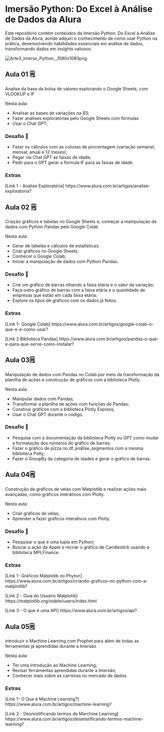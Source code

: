 <h1>Imersão Python: Do Excel à Análise de Dados da Alura</h1>
<p>Este repositório contém conteúdos da Imersão Python: Do Excel à Análise de Dados da Alura, aonde adquiri o conhecimento de como usar Python na prática, desenvolvendo habilidades essenciais em análise de dados, transformando dados em insights valiosos.</p>

![Arte3_Imerso_Python__1080x1080png](https://github.com/tolengvicky/Imersao-Python-Do-Excel-Analise-de-Dados/assets/79332374/d71d6621-5ca3-4a99-8277-e84166a975f4)

<h2>Aula 01 🗒️</h2>
<p>Analise da base da bolsa de valores explorando o Google Sheets, com VLOOKUP e IF</p>
<p>Nesta aula:
  <ul>
    <li>Analisar as bases de variações na B3;</li>
    <li>Fazer análises exploratórias pelo Google Sheets com fórmulas</li>
    <li>Usar o Chat GPT;</li>
  </ul>
</p>

<h3>Desafio 🏁</h3>
<p>
  <ul>
    <li>Fazer os cálculos com as colunas de porcentagem (variação semanal; mensal; anual e 12 meses);
    <li>Pegar via Chat GPT as faixas de idade;
    <li>Pedir para o GPT gerar a fórmula IF para as faixas de idade.
  </ul>
</p>

<h3>Extras</h3>
<p>
  [Link 1 - Analise Exploratória] https://www.alura.com.br/artigos/analise-exploratoria?
</p>

<h2>Aula 02 🗒️</h2>
<p>Criação gráficos e tabelas no Google Sheets e, começar a manipulação de dados com Python Pandas pelo Google Colab</p>
<p>Nesta aula:
  <ul>
     <li>Gerar de tabelas e cálculos de estatísticas;
     <li>Criar gráficos no Google Sheets;
     <li>Conhecer o Google Colab;
     <li>Iniciar a manipulação de dados com Python Pandas.
  </ul>
</p>

<h3>Desafio 🏁</h3>
<p>
   <ul>
      <li>Crie um gráfico de barras olhando a faixa etária e o valor da variação;
      <li>Faça outro gráfico de barras com a faixa etária e a quantidade de empresas que estão em cada faixa etária;
      <li>Explore os tipos de gráficos com os dados já feitos.
   </ul>
</p>

<h3>Extras</h3>
  <p>[Link 1- Google Colab] https://www.alura.com.br/artigos/google-colab-o-que-e-e-como-usar?</p>
  <p>[Link 2 Biblioteca Pandas] https://www.alura.com.br/artigos/pandas-o-que-e-para-que-serve-como-instalar?</p>

<h2>Aula 03🗒️</h2>
<p>Manipulação de dados com Pandas no Colab por meio da transformação da planilha de ações e construção de gráficos com a biblioteca Plotly.
<p>Nesta aula:
  <ul>
     <li>Manipular dados com Pandas;
     <li>Transformar a planilha de ações com funções do Pandas;
     <li>Construir gráficos com a biblioteca Plotly Express;
     <li>Usar o Chat GPT durante o código.
  </ul>
</p>

<h3>Desafio 🏁</h3>
<p>
   <ul>
      <li>Pesquise com a documentação da biblioteca Plotly ou GPT como mudar a formatação dos números do gráfico de barras;
      <li>Fazer o gráfico de pizza no df_análise_segmentos com a mesma biblioteca Potly;
      <li>Fazer o GroupBy da categoria de idades e gerar o gráfico de barras.
   </ul>
</p>

<h2>Aula 04🗒️</h2>
<p>Construção de gráficos de velas com Matplotlib e realizar ações mais avançadas, como gráficos interativos com Plotly.</p>
<p>Nesta aula: 
  <ul>
      <li>Criar gráficos de velas;
      <li>Aprender a fazer gráficos interativos com Plotly.
   </ul>
</p>

<h3>Desafio 🏁</h3>
<p>
   <ul>
      <li>Pesquisar o que é uma tupla em Python;
      <li>Buscar a ação da Apple e recriar o gráfico de Candlestick usando a biblioteca MPLFinance.
   </ul>
</p>

<h3>Extras</h3>
  <p>[Link 1- Gráficos Matplotib no Phyton] https://www.alura.com.br/artigos/criando-graficos-no-python-com-a-matplotlib?</p>
  <p>[Link 2 - Guia do Usuário Matplotib] https://matplotlib.org/stable/users/index.html</p>
  <p>[Link 3 - O que é uma API] https://www.alura.com.br/artigos/api?</p>

<h2>Aula 05🗒️</h2>
<p>introduzir o Machine Learning com Prophet para além de todas as ferramentas já aprendidas durante a Imersão</p>
<p>Nesta aula: 
  <ul>
      <li>Ter uma introdução ao Machine Learning;
      <li>Revisar ferramentas aprendidas durante a Imersão;
      <li>Conhecer mais sobre as carreiras no mercado de dados.</li>
   </ul>
</p>

<h3>Extras</h3>
  <p>[Link 1- O Que é Machine Learning?] https://www.alura.com.br/artigos/machine-learning?</p>
  <p>[Link 2 - Desmistificando termos de Marchine Learning] https://www.alura.com.br/artigos/desmistificando-termos-machine-learning?</p>


  
